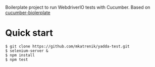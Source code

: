 Boilerplate project to run WebdriverIO tests with Cucumber. Based on [cucumber-biolerplate](https://github.com/webdriverio/cucumber-boilerplate/) 

# Quick start

```
$ git clone https://github.com/mkatrenik/yadda-test.git
$ selenium-server &
$ npm install
$ npm test
```
